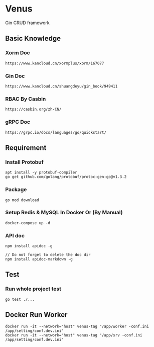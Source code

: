 # Venus
Gin CRUD framework

## Basic Knowledge

### Xorm Doc
    https://www.kancloud.cn/xormplus/xorm/167077
### Gin Doc
    https://www.kancloud.cn/shuangdeyu/gin_book/949411
### RBAC By Casbin
    https://casbin.org/zh-CN/
### gRPC Doc
    https://grpc.io/docs/languages/go/quickstart/

## Requirement

### Install Protobuf
    apt install -y protobuf-compiler
    go get github.com/golang/protobuf/protoc-gen-go@v1.3.2
### Package
    go mod download
### Setup Redis & MySQL In Docker Or (By Manual)
    docker-compose up -d
### API doc
    npm install apidoc -g

    // Do not forget to delete the doc dir
    npm install apidoc-markdown -g

## Test
### Run whole project test
    go test ./...

## Docker Run Worker
    docker run -it --network="host" venus-tag "/app/worker -conf.ini /app/setting/conf.dev.ini"
    docker run -it --network="host" venus-tag "/app/srv -conf.ini /app/setting/conf.dev.ini"
